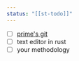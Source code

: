 ```yaml
---
status: "[[st-todo]]"
---
```


- [ ] [prime's git](https://kwww.youtube.com/watch?v=rH3zE7VlIMs)
- [ ] text editor in rust
- [ ] your methodology
